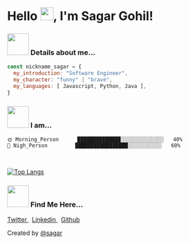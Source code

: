 <h1> Hello <img src="https://github.com/TheDudeThatCode/TheDudeThatCode/blob/master/Assets/Hi.gif" width="30px">, I'm Sagar Gohil! </h1>

### <img src="https://media.giphy.com/media/LRlblMDrxibqF42H44/giphy.gif" width="50"> Details about me...  

```javascript
const nickname_sagar = {
  my_introduction: "Software Engineer",
  my_character: "funny" | "brave",
  my_languages: [ Javascript, Python, Java ],
}
```
### <img src="https://media.giphy.com/media/E7cElIn0u8EryF4i1u/giphy.gif" width=50> I am...

```text
🌞 Morning_Person      ██████████████░░░░░░░░░░░░░░   40%
🌙 Nigh_Person         █████████████████░░░░░░░░░░░   60% 

```
<br>

[![Top Langs](https://github-readme-stats.vercel.app/api/top-langs/?username=sagarbgohil&layout=compact&theme=vision-friendly-dark)](https://github.com/sagarbgohil/github-readme-stats)

### <img src="https://media.giphy.com/media/Q5pH4UmOiQciITstXU/giphy.gif" width=50> Find Me Here...

<p align="left">
<a href="https://twitter.com/SagarbGohil">
  Twitter
 </a> &nbsp;
<a href="https://www.linkedin.com/in/gohilsagar/">
  Linkedin
</a> &nbsp;
<a href="https://github.com/sagarbgohil">
  Github
</a>
</p>

<div>Created by <a href="https://github.com/sagarbgohil">@sagar</a></div>


